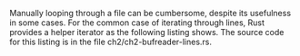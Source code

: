 Manually looping through a file can be cumbersome, despite its usefulness in some cases. 
For the common case of iterating through lines, Rust provides a helper iterator as the following listing shows. 
The source code for this listing is in the file ch2/ch2-bufreader-lines.rs.